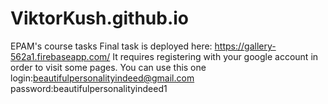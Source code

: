 # ViktorKush.github.io
EPAM's course tasks
Final task is deployed here: https://gallery-562a1.firebaseapp.com/
It requires registering with your google account in order to visit some pages.
You can use this one 
login:beautifulpersonalityindeed@gmail.com 
password:beautifulpersonalityindeed1
